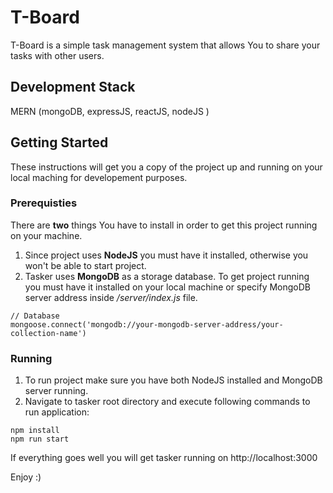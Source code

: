
# T-Board 

T-Board is a simple task management system that allows You to share your tasks with other users.

## Development Stack 

MERN (mongoDB, expressJS, reactJS, nodeJS )

## Getting Started

These instructions will get you a copy of the project up and running on your local maching for developement purposes.

### Prerequisties

There are __two__ things You have to install in order to get this project running on your machine.
1. Since project uses __NodeJS__ you must have it installed, otherwise you won't be able to start project.
2. Tasker uses __MongoDB__ as a storage database. To get project running you must have it installed on your local machine or specify MongoDB server address inside */server/index.js* file.
```
// Database
mongoose.connect('mongodb://your-mongodb-server-address/your-collection-name')
```

### Running

1. To run project make sure you have both NodeJS installed and MongoDB server running.
2. Navigate to tasker root directory and execute following commands to run application:
```
npm install
npm run start
```

If everything goes well you will get tasker running on http://localhost:3000

Enjoy :)
